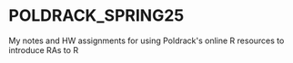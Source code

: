 # POLDRACK_SPRING25
My notes and HW assignments for using Poldrack's online R resources to introduce RAs to R
